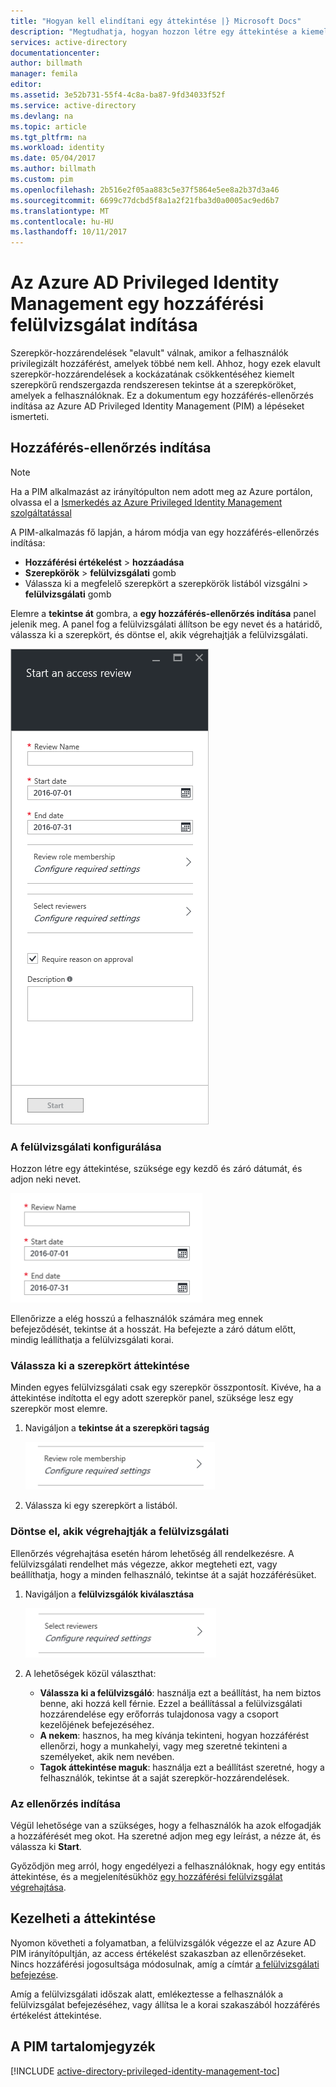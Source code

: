 ```yaml
---
title: "Hogyan kell elindítani egy áttekintése |} Microsoft Docs"
description: "Megtudhatja, hogyan hozzon létre egy áttekintése a kiemelt jogosultságú identitások az Azure Privileged Identity Management alkalmazással."
services: active-directory
documentationcenter: 
author: billmath
manager: femila
editor: 
ms.assetid: 3e52b731-55f4-4c8a-ba87-9fd34033f52f
ms.service: active-directory
ms.devlang: na
ms.topic: article
ms.tgt_pltfrm: na
ms.workload: identity
ms.date: 05/04/2017
ms.author: billmath
ms.custom: pim
ms.openlocfilehash: 2b516e2f05aa883c5e37f5864e5ee8a2b37d3a46
ms.sourcegitcommit: 6699c77dcbd5f8a1a2f21fba3d0a0005ac9ed6b7
ms.translationtype: MT
ms.contentlocale: hu-HU
ms.lasthandoff: 10/11/2017
---
```

# <a name="how-to-start-an-access-review-in-azure-ad-privileged-identity-management"></a>Az Azure AD Privileged Identity Management egy hozzáférési felülvizsgálat indítása
Szerepkör-hozzárendelések "elavult" válnak, amikor a felhasználók privilegizált hozzáférést, amelyek többé nem kell. Ahhoz, hogy ezek elavult szerepkör-hozzárendelések a kockázatának csökkentéséhez kiemelt szerepkörű rendszergazda rendszeresen tekintse át a szerepköröket, amelyek a felhasználóknak. Ez a dokumentum egy hozzáférés-ellenőrzés indítása az Azure AD Privileged Identity Management (PIM) a lépéseket ismerteti.

## <a name="start-an-access-review"></a>Hozzáférés-ellenőrzés indítása
> [!NOTE]
> Ha a PIM alkalmazást az irányítópulton nem adott meg az Azure portálon, olvassa el a [Ismerkedés az Azure Privileged Identity Management szolgáltatással](active-directory-privileged-identity-management-getting-started.md)
> 
> 

A PIM-alkalmazás fő lapján, a három módja van egy hozzáférés-ellenőrzés indítása:

* **Hozzáférési értékelést** > **hozzáadása**
* **Szerepkörök** > **felülvizsgálati** gomb
* Válassza ki a megfelelő szerepkört a szerepkörök listából vizsgálni > **felülvizsgálati** gomb

Elemre a **tekintse át** gombra, a **egy hozzáférés-ellenőrzés indítása** panel jelenik meg. A panel fog a felülvizsgálati állítson be egy nevet és a határidő, válassza ki a szerepkört, és döntse el, akik végrehajtják a felülvizsgálati.

![Indítsa el az áttekintése – képernyőkép][1]

### <a name="configure-the-review"></a>A felülvizsgálati konfigurálása
Hozzon létre egy áttekintése, szüksége egy kezdő és záró dátumát, és adjon neki nevet.

![Konfigurálja a felülvizsgálati – képernyőkép][2]

Ellenőrizze a elég hosszú a felhasználók számára meg ennek befejeződését, tekintse át a hosszát. Ha befejezte a záró dátum előtt, mindig leállíthatja a felülvizsgálati korai.

### <a name="choose-a-role-to-review"></a>Válassza ki a szerepkört áttekintése
Minden egyes felülvizsgálati csak egy szerepkör összpontosít. Kivéve, ha a áttekintése indította el egy adott szerepkör panel, szüksége lesz egy szerepkör most elemre.

1. Navigáljon a **tekintse át a szerepköri tagság**
   
    ![Tekintse át a szerepköri tagság – képernyőkép][3]
2. Válassza ki egy szerepkört a listából.

### <a name="decide-who-will-perform-the-review"></a>Döntse el, akik végrehajtják a felülvizsgálati
Ellenőrzés végrehajtása esetén három lehetőség áll rendelkezésre. A felülvizsgálati rendelhet más végezze, akkor megteheti ezt, vagy beállíthatja, hogy a minden felhasználó, tekintse át a saját hozzáférésüket.

1. Navigáljon a **felülvizsgálók kiválasztása**
   
    ![Válassza ki a felülvizsgálók – képernyőkép][4]
2. A lehetőségek közül választhat:
   
   * **Válassza ki a felülvizsgáló**: használja ezt a beállítást, ha nem biztos benne, aki hozzá kell férnie. Ezzel a beállítással a felülvizsgálati hozzárendelése egy erőforrás tulajdonosa vagy a csoport kezelőjének befejezéséhez.
   * **A nekem**: hasznos, ha meg kívánja tekinteni, hogyan hozzáférést ellenőrzi, hogy a munkahelyi, vagy meg szeretné tekinteni a személyeket, akik nem nevében.
   * **Tagok áttekintése maguk**: használja ezt a beállítást szeretné, hogy a felhasználók, tekintse át a saját szerepkör-hozzárendelések.

### <a name="start-the-review"></a>Az ellenőrzés indítása
Végül lehetősége van a szükséges, hogy a felhasználók ha azok elfogadják a hozzáférését meg okot. Ha szeretné adjon meg egy leírást, a nézze át, és válassza ki **Start**.

Győződjön meg arról, hogy engedélyezi a felhasználóknak, hogy egy entitás áttekintése, és a megjelenítésükhöz [egy hozzáférési felülvizsgálat végrehajtása](active-directory-privileged-identity-management-how-to-perform-security-review.md).

## <a name="manage-the-access-review"></a>Kezelheti a áttekintése
Nyomon követheti a folyamatban, a felülvizsgálók végezze el az Azure AD PIM irányítópultján, az access értékelést szakaszban az ellenőrzéseket. Nincs hozzáférési jogosultsága módosulnak, amíg a címtár [a felülvizsgálati befejezése](active-directory-privileged-identity-management-how-to-complete-review.md).

Amíg a felülvizsgálati időszak alatt, emlékeztesse a felhasználók a felülvizsgálat befejezéséhez, vagy állítsa le a korai szakaszából hozzáférés értékelést áttekintése.

<!--Every topic should have next steps and links to the next logical set of content to keep the customer engaged-->
## <a name="pim-table-of-contents"></a>A PIM tartalomjegyzék
[!INCLUDE [active-directory-privileged-identity-management-toc](../../includes/active-directory-privileged-identity-management-toc.md)]

<!--Image references-->

[1]: ./media/active-directory-privileged-identity-management-how-to-start-security-review/PIM_start_review.png
[2]: ./media/active-directory-privileged-identity-management-how-to-start-security-review/PIM_review_configure.png
[3]: ./media/active-directory-privileged-identity-management-how-to-start-security-review/PIM_review_role.png
[4]: ./media/active-directory-privileged-identity-management-how-to-start-security-review/PIM_review_reviewers.png
